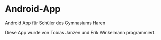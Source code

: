 # Android-App
Android App für Schüler des Gymnasiums Haren

Diese App wurde von Tobias Janzen und Erik Winkelmann programmiert.
